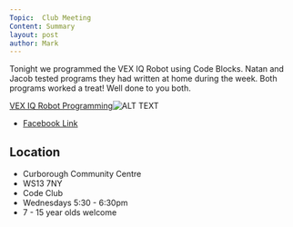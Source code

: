 ```yaml
---
Topic:  Club Meeting
Content: Summary
layout: post
author: Mark
---
```

Tonight we programmed the VEX IQ Robot using Code Blocks. Natan and Jacob tested programs they had written at home during the week. Both programs worked a treat! Well done to you both.

[VEX IQ Robot Programming](https://www.facebook.com/720665616418529/videos/930847897301176)![ALT TEXT](https://scontent.fbhx6-1.fna.fbcdn.net/v/t15.13418-10/70724020_2487223844934090_259646106076446720_n.jpg?stp=dst-jpg_p403x403&_nc_cat=110&ccb=1-7&_nc_sid=ad6a45&_nc_ohc=hVgW2KWq2PIAX-oHagc&_nc_ht=scontent.fbhx6-1.fna&edm=AKK4YLsEAAAA&oh=00_AfDNDsVfwtQNoxW-sZ_7_W11S7lO7-yjO3mSmagJQxxwJQ&oe=652C7C42)

* [Facebook Link](https://www.facebook.com/1481985248595237/posts/2384086805051739/)

## Location

* Curborough Community Centre
* WS13 7NY
* Code Club
* Wednesdays 5:30 - 6:30pm
* 7 - 15 year olds welcome

